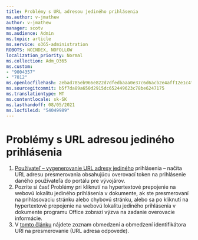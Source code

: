 ```yaml
---
title: Problémy s URL adresou jediného prihlásenia
ms.author: v-jmathew
author: v-jmathew
manager: scotv
ms.audience: Admin
ms.topic: article
ms.service: o365-administration
ROBOTS: NOINDEX, NOFOLLOW
localization_priority: Normal
ms.collection: Adm_O365
ms.custom:
- "9004357"
- "7812"
ms.openlocfilehash: 2ebad785eb966e822d7dfedbaaa0e37c6d6acb2e4aff12e1c4f85c5cc481bd65
ms.sourcegitcommit: b5f7da89a650d2915dc652449623c78be6247175
ms.translationtype: MT
ms.contentlocale: sk-SK
ms.lasthandoff: 08/05/2021
ms.locfileid: "54049989"
---
```

# <a name="sso-url-issues"></a>Problémy s URL adresou jediného prihlásenia

1. [Používateľ – vygenerovanie URL adresy jediného](https://docs.microsoft.com/rest/api/apimanagement/2019-12-01/User/GenerateSsoUrl) prihlásenia – načíta URL adresu presmerovania obsahujúcu overovací token na prihlásenie daného používateľa do portálu pre vývojárov.
2. Pozrite [](https://docs.microsoft.com/office/troubleshoot/office-suite-issues/click-hyperlink-to-sso-website) si časť Problémy pri kliknutí na hypertextové prepojenie na webovú lokalitu jediného prihlásenia v dokumente, ak ste presmerovaní na prihlasovaciu stránku alebo chybovú stránku, alebo sa po kliknutí na hypertextové prepojenie na webovú lokalitu jediného prihlásenia v dokumente programu Office zobrazí výzva na zadanie overovacie informácie.
3. V [tomto článku](https://docs.microsoft.com/azure/active-directory/develop/reply-url) nájdete zoznam obmedzení a obmedzení identifikátora URI na presmerovanie (URL adresa odpovede).
